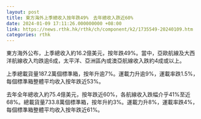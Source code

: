 ```yaml
---
layout: post
title: 東方海外上季總收入按年跌49%　去年總收入跌近60%
date: 2024-01-09 17:11:26.000000000 +08:00
link: https://news.rthk.hk/rthk/ch/component/k2/1735549-20240109.htm
categories: rthk
---
```


東方海外公布，上季總收入約16.2億美元，按年跌49%。當中，亞歐航線及大西洋航線收入均跌逾6成，太平洋、亞洲區內或澳亞航線收入跌約4成或以上。

上季總載貨量187.2萬個標準箱，按年升逾7%。運載力升逾9%，運載率跌1.5%，每個標準箱整體平均收入按年跌近53%。

去年全年總收入約75.4億美元，按年跌近60%，各航線收入跌幅介乎41%至近68%。總載貨量733.8萬個標準箱，按年升約3%。運載力升8%，運載率跌4%，每個標準箱整體平均收入按年跌近61%。
